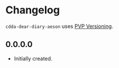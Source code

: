 # Changelog

`cdda-dear-diary-aeson` uses [PVP Versioning][1].

## 0.0.0.0

* Initially created.

[1]: https://pvp.haskell.org
